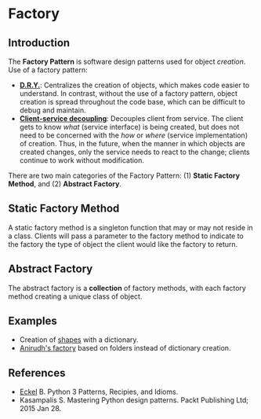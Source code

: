 # Factory

## Introduction

The **Factory Pattern** is software design patterns used for object *creation*.
Use of a factory pattern: 
* [**D.R.Y.**](README.md#dry-it-out):  Centralizes the creation of objects, which makes code easier to understand.  In contrast, without the use of a factory pattern, object creation is spread throughout the code base, which can be difficult to debug and maintain.
* [**Client-service decoupling**](README.md#client-service-decoupling):  Decouples client from service.  The client gets to know *what* (service interface) is being created, but does not need to be concerned with the *how* or *where* (service implementation) of creation.  Thus, in the future, when the manner in which objects are created changes, only the service needs to react to the change; clients continue to work without modification.

There are two main categories of the Factory Pattern: (1) **Static Factory Method**, and (2) **Abstract Factory**.

## Static Factory Method
A static factory method is a singleton function that may or may not reside in a class.  Clients will pass a parameter to the factory method to indicate to the factory the type of object the client would like the factory to return.

## Abstract Factory
The abstract factory is a **collection** of factory methods, with each factory method creating a unique class of object.  

## Examples

* Creation of [shapes](super/shapes.py) with a dictionary.
* [Anirudh's factory](factory/) based on folders instead of dictionary creation.

## References

* [Eckel](https://python-3-patterns-idioms-test.readthedocs.io/en/latest/Factory.html) B. Python 3 Patterns, Recipies, and Idioms.
* Kasampalis S. Mastering Python design patterns. Packt Publishing Ltd; 2015 Jan 28.
